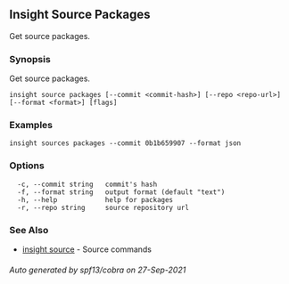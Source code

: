 ## Insight Source Packages

Get source packages.

### Synopsis

Get source packages.

```
insight source packages [--commit <commit-hash>] [--repo <repo-url>] [--format <format>] [flags]
```

### Examples

```
insight sources packages --commit 0b1b659907 --format json
```

### Options

```
  -c, --commit string   commit's hash
  -f, --format string   output format (default "text")
  -h, --help            help for packages
  -r, --repo string     source repository url
```

### See Also

* [insight source](insight_source.md)	 - Source commands

###### Auto generated by spf13/cobra on 27-Sep-2021
